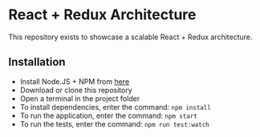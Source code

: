 # React + Redux Architecture

This repository exists to showcase a scalable React + Redux architecture.


## Installation

* Install Node.JS + NPM from [here](https://nodejs.org/en/)
* Download or clone this repository
* Open a terminal in the project folder
* To install dependencies, enter the command: `npm install`
* To run the application, enter the command: `npm start`
* To run the tests, enter the command: `npm run test:watch`

